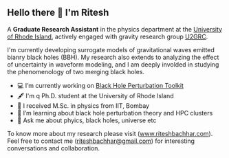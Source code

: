 ## Hello there 👋 I'm Ritesh

A **Graduate Research Assistant** in the physics department at the [University of Rhode Island](https://web.uri.edu/physics/), actively engaged with gravity research group [U2GRC](https://web.uri.edu/gravity/).

I'm currently developing surrogate models of gravitational waves emitted bianry black holes (BBH). My research also extends to analyzing the effect of uncertainty in waveform modeling, and I am deeply involded in studying the phenomenology of two merging black holes.

- :computer: I’m currently working on [Black Hole Perturbation Toolkit](http://bhptoolkit.org)
- :fountain_pen: I'm q Ph.D. student at the University of Rhode Island
- :pushpin: I received M.Sc. in physics from IIT, Bombay
- :memo: I’m learning about black hole perturbation theory and HPC clusters
- 💬 Ask me about phyics, black holes, universe etc 

To know more about my research please visit (www.riteshbachhar.com). Feel free to contact me (riteshbachhar@gmail.com) for interesting conversations and collaboration.
